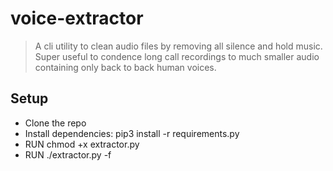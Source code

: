 # voice-extractor

> A cli utility to clean audio files by removing all silence and hold music. Super useful to condence long call recordings to much smaller audio containing only back to back human voices.


 ## Setup
 - Clone the repo
 - Install dependencies: pip3 install -r requirements.py
 - RUN chmod +x extractor.py
 - RUN ./extractor.py -f <filepath of the audio file>
